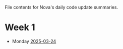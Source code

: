 File contents for Nova's daily code update summaries.

# Week 1
- Monday [2025-03-24](Documentation/Daily_Code_Updates/Nova/2025-03-24_summary.md)
